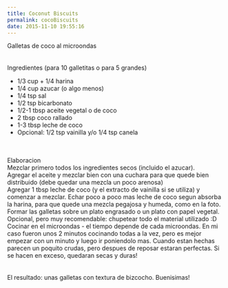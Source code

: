 ```yaml
---
title: Coconut Biscuits
permalink: cocoBiscuits
date: 2015-11-10 19:55:16
---
```


Galletas de coco al microondas</br>
</br>
﻿</br>
Ingredientes (para 10 galletitas o para 5 grandes)</br>
- 1/3 cup + 1/4 harina</br>
- 1/4 cup azucar (o algo menos)</br>
- 1/4 tsp sal</br>
- 1/2 tsp bicarbonato</br>
- 1/2-1 tbsp aceite vegetal o de coco</br>
- 2 tbsp coco rallado</br>
- 1-3 tbsp leche de coco </br>
- Opcional: 1/2 tsp vainilla y/o 1/4 tsp canela</br>
</br>
</br>
Elaboracion</br>
Mezclar primero todos los ingredientes secos (incluido el azucar).</br>
Agregar el aceite y mezclar bien con una cuchara para que quede bien distribuido (debe quedar una mezcla un poco arenosa)</br>
Agregar 1 tbsp leche de coco (y el extracto de vainilla si se utiliza) y comenzar a mezclar. Echar poco a poco mas leche de coco segun absorba la harina, para que quede una mezcla pegajosa y humeda, como en la foto.</br>
Formar las galletas sobre un plato engrasado o un plato con papel vegetal.</br>
Opcional, pero muy recomendable: chupetear todo el material utilizado :D</br>
Cocinar en el microondas - el tiempo depende de cada microondas. En mi caso fueron unos 2 minutos cocinando todas a la vez, pero es mejor empezar con un minuto y luego ir poniendolo mas. Cuando estan hechas parecen un poquito crudas, pero despues de reposar estaran perfectas. Si se hacen en exceso, quedaran secas y duras!</br>
</br>
</br>
El resultado: unas galletas con textura de bizcocho. Buenisimas!</br>
</br>
</br>
